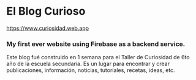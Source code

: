 # El Blog Curioso

https://www.curiosidad.web.app

### My first ever website using Firebase as a backend service.

Este blog fué construido en 1 semana para el Taller de Curiosidad de 6to año de la escuela secundaria.
Es un lugar para encontrar y crear publicaciones, información, noticias, tutoriales, recetas, ideas, etc. 
